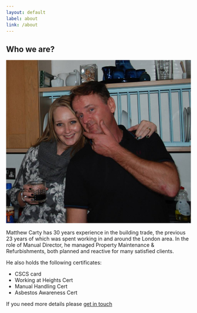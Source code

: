 ```yaml
---
layout: default
label: about
link: /about
---
```

## Who we are?

<div class='inline-image'><img src='/images/matthew_carty.jpg' title="Matthew Carty" /></div>

Matthew Carty has 30 years experience in the building trade, the previous 23 years of which was spent working in and around the London area. In the role of Manual Director, he managed Property Maintenance & Refurbishments, both planned and reactive for many satisfied clients.

He also holds the following certificates:

- CSCS card
- Working at Heights Cert
- Manual Handling Cert
- Asbestos Awareness Cert

If you need more details please [get in touch](/contact)
